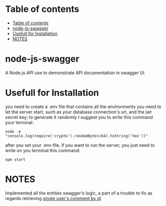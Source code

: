 # Table of contents
- [Table of contents](#table-of-contents)
- [node-js-swagger](#node-js-swagger)
- [Usefull for Installation](#usefull-for-installation)
- [NOTES](#notes)

# node-js-swagger
A Node.js API use to demonstrate API documentation in swagger UI

# Usefull for Installation
you need to create a .env file that contains all the environments you need to let the server start, such as your database connection's url, and the jwt secret key; to generate it randomly I suggest you to write this command your terminal:

    node -e "console.log(require('crypto').randomBytes(64).toString('hex'))"

after you set your .env file, if you want to run the server, you just need to write on you terminal this command:

    npm start

# NOTES
Implemented all the entities swagger's logic, a part of a trouble to fix as regards retrieving [single user's comment by id](/router/comment.js)
